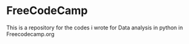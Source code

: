 # FreeCodeCamp
This is a repository for the codes i wrote for Data analysis in python in Freecodecamp.org

